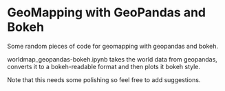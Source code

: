 # GeoMapping with GeoPandas and Bokeh
Some random pieces of code for geomapping with geopandas and bokeh.

worldmap_geopandas-bokeh.ipynb takes the world data from geopandas, converts it to a bokeh-readable format and then plots it bokeh style.

Note that this needs some polishing so feel free to add suggestions.
